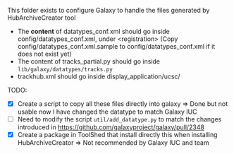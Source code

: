 This folder exists to configure Galaxy to handle the files generated by HubArchiveCreator tool

* The **content** of datatypes_conf.xml should go inside config/datatypes_conf.xml, under \<registration\> (Copy config/datatypes_conf.xml.sample to config/datatypes_conf.xml if it does not exist yet)
* The content of tracks_partial.py should go inside `lib/galaxy/datatypes/tracks.py`
* trackhub.xml should go inside display_application/ucsc/


TODO:

- [x] Create a script to copy all these files directly into galaxy => Done but not usable now I have changed the datatype to match Galaxy IUC
- [ ] Need to modify the script `util/add_datatype.py` to match the changes introduced in https://github.com/galaxyproject/galaxy/pull/2348
- [x] Create a package in ToolShed that install directly this when installing HubArchiveCreator => Not recommended by Galaxy IUC and team
